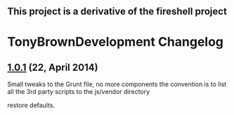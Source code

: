 ## This project is a derivative of the fireshell project
# TonyBrownDevelopment Changelog

## [1.0.1](https://github.com/anthonybrown/tbd/releases/tag/v1.0.0) (22, April 2014)
Small tweaks to the Grunt file, no more components the convention is to list all the 3rd party scripts to the js/vendor directory

restore defaults.

